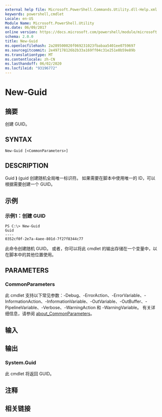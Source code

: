 ```yaml
---
external help file: Microsoft.PowerShell.Commands.Utility.dll-Help.xml
keywords: powershell,cmdlet
Locale: en-US
Module Name: Microsoft.PowerShell.Utility
ms.date: 06/09/2017
online version: https://docs.microsoft.com/powershell/module/microsoft.powershell.utility/new-guid?view=powershell-7.1&WT.mc_id=ps-gethelp
schema: 2.0.0
title: New-Guid
ms.openlocfilehash: 2a289500020f069231023fbabaa5401ee0759697
ms.sourcegitcommit: 2e497178126b2b33a169ff04c31e251e0b59e89b
ms.translationtype: MT
ms.contentlocale: zh-CN
ms.lasthandoff: 06/02/2020
ms.locfileid: "93196772"
---
```

# New-Guid

## 摘要
创建 GUID。

## SYNTAX

```
New-Guid [<CommonParameters>]
```

## DESCRIPTION

Guid **)** (guid 创建随机全局唯一标识符。
如果需要在脚本中使用唯一的 ID，可以根据需要创建一个 GUID。

## 示例

### 示例1：创建 GUID

```
PS C:\> New-Guid
Guid
----
0352cf0f-2e7a-4aee-801d-7f27f8344c77
```

此命令创建随机 GUID。
或者，你可以将此 cmdlet 的输出存储在一个变量中，以在脚本中的其他位置使用。

## PARAMETERS

### CommonParameters

此 cmdlet 支持以下常见参数：-Debug、-ErrorAction、-ErrorVariable、-InformationAction、-InformationVariable、-OutVariable、-OutBuffer、-PipelineVariable、-Verbose、-WarningAction 和 -WarningVariable。 有关详细信息，请参阅 [about_CommonParameters](https://go.microsoft.com/fwlink/?LinkID=113216)。

## 输入

## 输出

### System.Guid

此 cmdlet 将返回 GUID。

## 注释

## 相关链接

